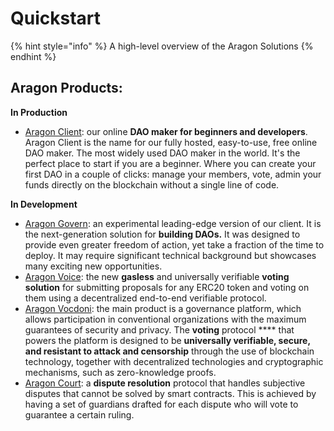 # Quickstart

{% hint style="info" %}
A high-level overview of the Aragon Solutions
{% endhint %}

## Aragon Products:

**In Production**

* [Aragon Client](aragon-client/): our online **DAO maker for beginners and developers**. Aragon Client is the name for our fully hosted, easy-to-use, free online DAO maker. The most widely used DAO maker in the world. It's the perfect place to start if you are a beginner. Where you can create your first DAO in a couple of clicks: manage your members, vote, admin your funds directly on the blockchain without a single line of code.

**In Development**

* [Aragon Govern](aragon-govern/): an experimental leading-edge version of our client. It is the next-generation solution for **building DAOs.** It was designed to provide even greater freedom of action, yet take a fraction of the time to deploy. It may require significant technical background but showcases many exciting new opportunities.
* [Aragon Voice](aragon-voice/): the new **gasless** and universally verifiable **voting solution** for submitting proposals for any ERC20 token and voting on them using a decentralized end-to-end verifiable protocol.
* [Aragon Vocdoni](aragon-vocdoni/): the main product is a governance platform, which allows participation in conventional organizations with the maximum guarantees of security and privacy. The **voting** protocol \*\*\*\* that powers the platform is designed to be **universally verifiable, secure, and resistant to attack and censorship** through the use of blockchain technology, together with decentralized technologies and cryptographic mechanisms, such as zero-knowledge proofs.
* [Aragon Court](aragon-court/): a **dispute resolution** protocol that handles subjective disputes that cannot be solved by smart contracts. This is achieved by having a set of guardians drafted for each dispute who will vote to guarantee a certain ruling.
